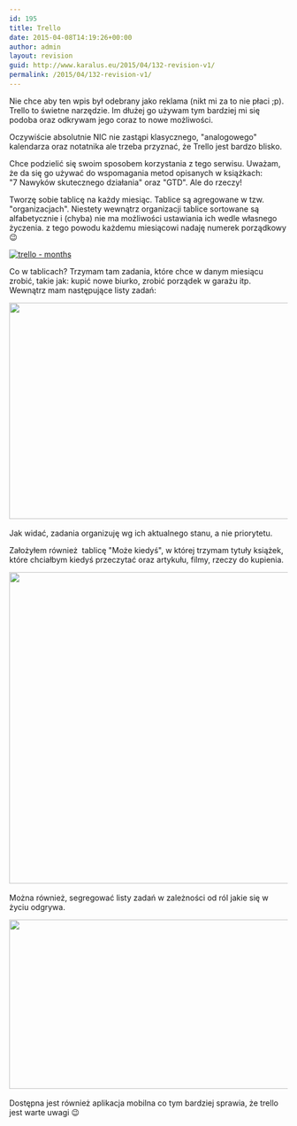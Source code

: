 ```yaml
---
id: 195
title: Trello
date: 2015-04-08T14:19:26+00:00
author: admin
layout: revision
guid: http://www.karalus.eu/2015/04/132-revision-v1/
permalink: /2015/04/132-revision-v1/
---
```

Nie chce aby ten wpis był odebrany jako reklama (nikt mi za to nie płaci ;p).  
Trello to świetne narzędzie. Im dłużej go używam tym bardziej mi się podoba oraz odkrywam jego coraz to nowe możliwości.  
<!--more-->Oczywiście absolutnie NIC nie zastąpi klasycznego, "analogowego" kalendarza oraz notatnika ale trzeba przyznać, że Trello jest bardzo blisko.

Chce podzielić się swoim sposobem korzystania z tego serwisu. Uważam, że da się go używać do wspomagania metod opisanych w książkach:  
"7 Nawyków skutecznego działania" oraz "GTD". Ale do rzeczy!

Tworzę sobie tablicę na każdy miesiąc. Tablice są agregowane w tzw. "organizacjach". Niestety wewnątrz organizacji tablice sortowane są alfabetycznie i (chyba) nie ma możliwości ustawiania ich wedle własnego życzenia. z tego powodu każdemu miesiącowi nadaję numerek porządkowy 😉

 

[<img class="alignnone size-full wp-image-133" src="/wp-content/uploads/2015/02/Untitled.png?resize=1401%2C186" alt="trello - months" width="1401" height="186" srcset="/wp-content/uploads/2015/02/Untitled.png?w=1401 1401w, /wp-content/uploads/2015/02/Untitled.png?resize=300%2C40 300w, /wp-content/uploads/2015/02/Untitled.png?resize=1024%2C136 1024w" sizes="(max-width: 1000px) 100vw, 1000px" data-recalc-dims="1" />](/wp-content/uploads/2015/02/Untitled.png)

Co w tablicach? Trzymam tam zadania, które chce w danym miesiącu zrobić, takie jak: kupić nowe biurko, zrobić porządek w garażu itp. Wewnątrz mam następujące listy zadań:

[<img class="alignnone wp-image-137 size-full" src="/wp-content/uploads/2015/02/Untitled1.png?resize=1086%2C391" alt="" width="1086" height="391" srcset="/wp-content/uploads/2015/02/Untitled1.png?w=1086 1086w, /wp-content/uploads/2015/02/Untitled1.png?resize=300%2C108 300w, /wp-content/uploads/2015/02/Untitled1.png?resize=1024%2C369 1024w" sizes="(max-width: 1000px) 100vw, 1000px" data-recalc-dims="1" />](/wp-content/uploads/2015/02/Untitled1.png)

Jak widać, zadania organizuję wg ich aktualnego stanu, a nie priorytetu.

Założyłem również  tablicę "Może kiedyś", w której trzymam tytuły książek, które chciałbym kiedyś przeczytać oraz artykułu, filmy, rzeczy do kupienia.

[<img class="alignnone wp-image-140 size-full" src="/wp-content/uploads/2015/02/Untitled2.png?resize=1617%2C563" alt="" width="1617" height="563" srcset="/wp-content/uploads/2015/02/Untitled2.png?w=1617 1617w, /wp-content/uploads/2015/02/Untitled2.png?resize=300%2C104 300w, /wp-content/uploads/2015/02/Untitled2.png?resize=1024%2C357 1024w" sizes="(max-width: 1000px) 100vw, 1000px" data-recalc-dims="1" />](/wp-content/uploads/2015/02/Untitled2.png)

Można również, segregować listy zadań w zależności od ról jakie się w życiu odgrywa.

[<img class="alignnone wp-image-143 size-full" src="/wp-content/uploads/2015/02/Untitled3.png?resize=1351%2C306" alt="" width="1351" height="306" srcset="/wp-content/uploads/2015/02/Untitled3.png?w=1351 1351w, /wp-content/uploads/2015/02/Untitled3.png?resize=300%2C68 300w, /wp-content/uploads/2015/02/Untitled3.png?resize=1024%2C232 1024w" sizes="(max-width: 1000px) 100vw, 1000px" data-recalc-dims="1" />](/wp-content/uploads/2015/02/Untitled3.png)

Dostępna jest również aplikacja mobilna co tym bardziej sprawia, że trello jest warte uwagi 😉